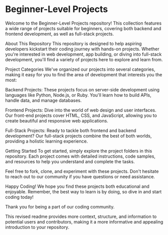 # Beginner-Level Projects
Welcome to the Beginner-Level Projects repository! This collection features a wide range of projects suitable for beginners, covering both backend and frontend development, as well as full-stack projects.

About This Repository
This repository is designed to help aspiring developers kickstart their coding journey with hands-on projects. Whether you're interested in web development, app building, or diving into full-stack development, you'll find a variety of projects here to explore and learn from.

Project Categories
We've organized our projects into several categories, making it easy for you to find the area of development that interests you the most:

Backend Projects: These projects focus on server-side development using languages like Python, Node.js, or Ruby. You'll learn how to build APIs, handle data, and manage databases.

Frontend Projects: Dive into the world of web design and user interfaces. Our front-end projects cover HTML, CSS, and JavaScript, allowing you to create beautiful and responsive web applications.

Full-Stack Projects: Ready to tackle both frontend and backend development? Our full-stack projects combine the best of both worlds, providing a holistic learning experience.

Getting Started
To get started, simply explore the project folders in this repository. Each project comes with detailed instructions, code samples, and resources to help you understand and complete the tasks.

Feel free to fork, clone, and experiment with these projects. Don't hesitate to reach out to our community if you have questions or need assistance.



Happy Coding!
We hope you find these projects both educational and enjoyable. Remember, the best way to learn is by doing, so dive in and start coding today!

Thank you for being a part of our coding community.

This revised readme provides more context, structure, and information to potential users and contributors, making it a more informative and appealing introduction to your repository.
